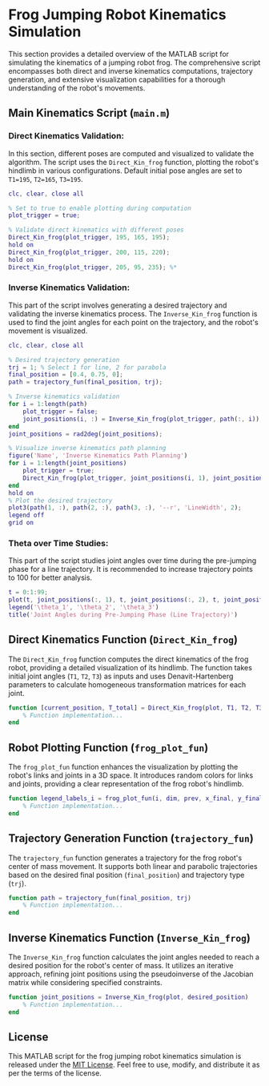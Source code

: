 # Frog Jumping Robot Kinematics Simulation

This section provides a detailed overview of the MATLAB script for simulating the kinematics of a jumping robot frog. The comprehensive script encompasses both direct and inverse kinematics computations, trajectory generation, and extensive visualization capabilities for a thorough understanding of the robot's movements.

## Main Kinematics Script (`main.m`)

### Direct Kinematics Validation:

In this section, different poses are computed and visualized to validate the algorithm. The script uses the `Direct_Kin_frog` function, plotting the robot's hindlimb in various configurations. Default initial pose angles are set to `T1=195`, `T2=165`, `T3=195`.

```matlab
clc, clear, close all

% Set to true to enable plotting during computation
plot_trigger = true;

% Validate direct kinematics with different poses
Direct_Kin_frog(plot_trigger, 195, 165, 195);
hold on
Direct_Kin_frog(plot_trigger, 200, 115, 220);
hold on
Direct_Kin_frog(plot_trigger, 205, 95, 235); %*
```

### Inverse Kinematics Validation:

This part of the script involves generating a desired trajectory and validating the inverse kinematics process. The `Inverse_Kin_frog` function is used to find the joint angles for each point on the trajectory, and the robot's movement is visualized.

```matlab
clc, clear, close all

% Desired trajectory generation
trj = 1; % Select 1 for line, 2 for parabola
final_position = [0.4, 0.75, 0];
path = trajectory_fun(final_position, trj);

% Inverse kinematics validation
for i = 1:length(path)
    plot_trigger = false;
    joint_positions(i, :) = Inverse_Kin_frog(plot_trigger, path(:, i));
end
joint_positions = rad2deg(joint_positions);

% Visualize inverse kinematics path planning
figure('Name', 'Inverse Kinematics Path Planning')
for i = 1:length(joint_positions)
    plot_trigger = true;
    Direct_Kin_frog(plot_trigger, joint_positions(i, 1), joint_positions(i, 2), joint_positions(i, 3));
end
hold on
% Plot the desired trajectory
plot3(path(1, :), path(2, :), path(3, :), '--r', 'LineWidth', 2);
legend off
grid on
```

### Theta over Time Studies:

This part of the script studies joint angles over time during the pre-jumping phase for a line trajectory. It is recommended to increase trajectory points to 100 for better analysis.

```matlab
t = 0:1:99;
plot(t, joint_positions(:, 1), t, joint_positions(:, 2), t, joint_positions(:, 3))
legend('\theta_1', '\theta_2', '\theta_3')
title('Joint Angles during Pre-Jumping Phase (Line Trajectory)')
```

## Direct Kinematics Function (`Direct_Kin_frog`)

The `Direct_Kin_frog` function computes the direct kinematics of the frog robot, providing a detailed visualization of its hindlimb. The function takes initial joint angles (`T1`, `T2`, `T3`) as inputs and uses Denavit-Hartenberg parameters to calculate homogeneous transformation matrices for each joint.

```matlab
function [current_position, T_total] = Direct_Kin_frog(plot, T1, T2, T3)
    % Function implementation...
end
```

## Robot Plotting Function (`frog_plot_fun`)

The `frog_plot_fun` function enhances the visualization by plotting the robot's links and joints in a 3D space. It introduces random colors for links and joints, providing a clear representation of the frog robot's hindlimb.

```matlab
function legend_labels_i = frog_plot_fun(i, dim, prev, x_final, y_final, z_final)
    % Function implementation...
end
```

## Trajectory Generation Function (`trajectory_fun`)

The `trajectory_fun` function generates a trajectory for the frog robot's center of mass movement. It supports both linear and parabolic trajectories based on the desired final position (`final_position`) and trajectory type (`trj`).

```matlab
function path = trajectory_fun(final_position, trj)
    % Function implementation...
end
```

## Inverse Kinematics Function (`Inverse_Kin_frog`)

The `Inverse_Kin_frog` function calculates the joint angles needed to reach a desired position for the robot's center of mass. It utilizes an iterative approach, refining joint positions using the pseudoinverse of the Jacobian matrix while considering specified constraints.

```matlab
function joint_positions = Inverse_Kin_frog(plot, desired_position)
    % Function implementation...
end
```

## License

This MATLAB script for the frog jumping robot kinematics simulation is released under the [MIT License](LICENSE). Feel free to use, modify, and distribute it as per the terms of the license.
